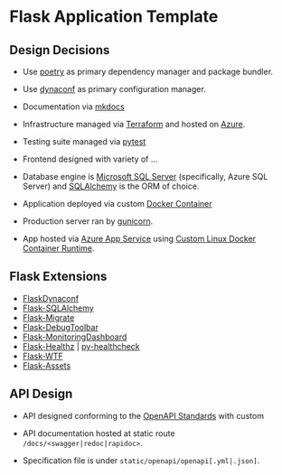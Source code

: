 # Flask Application Template

## Design Decisions

- Use [poetry](https://python-poetry.org/) as primary dependency manager and
  package bundler.

- Use [dynaconf](https://www.dynaconf.com/) as primary configuration manager.

- Documentation via [mkdocs]()

- Infrastructure managed via [Terraform]() and hosted on [Azure]().

- Testing suite managed via [pytest]()

- Frontend designed with variety of ...

- Database engine is [Microsoft SQL Server]() (specifically, Azure SQL Server)
  and [SQLAlchemy]() is the ORM of choice.

- Application deployed via custom [Docker Container]()

- Production server ran by [gunicorn]().

- App hosted via [Azure App Service]() using [Custom Linux Docker Container Runtime]().

## Flask Extensions

- [FlaskDynaconf]()
- [Flask-SQLAlchemy]()
- [Flask-Migrate]()
- [Flask-DebugToolbar]()
- [Flask-MonitoringDashboard]()
- [Flask-Healthz]() | [py-healthcheck]()
- [Flask-WTF]()
- [Flask-Assets]()

## API Design

- API designed conforming to the [OpenAPI Standards]() with custom

- API documentation hosted at static route `/docs/<swagger|redoc|rapidoc>`.

- Specification file is under `static/openapi/openapi[.yml|.json]`.


